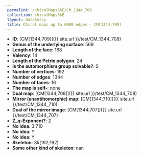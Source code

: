```yaml
--- 
 permalink: /chiralMaps6kE/CM_1344_709 
 collection: chiralMaps6kE
 layout: dataEntry
 title: Chiral maps up to 6000 edges - CM[1344;709]
---
```


- **ID**: [CM[1344;709]]({{ site.url }}/test/CM_1344_709)
- **Genus of the underlying surface**: 569
- **Length of the face**: 168
- **Valency**: 14
- **Length of the Petrie polygon**: 24
- **Is the automorphism group solvable?**: S
- **Number of vertices**: 192
- **Number of edges**: 1344
- **Number of faces**: 16
- **The map is self-**: none
- **Dual map**: [CM[1344;708]]({{ site.url }}/test/CM_1344_708)
- **Mirror (enantihomorphic) map**: [CM[1344;710]]({{ site.url }}/test/CM_1344_710)
- **Dual of the mirror image**: [CM[1344;707]]({{ site.url }}/test/CM_1344_707)
- **Z_q-Exponent?**: 2
- **No idea**:  3:710
- **No idea**: Y
- **No idea**: Y
- **Skeleton**: Sk(192;192)
- **Some other kind of skeleton**: nan
